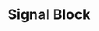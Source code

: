 ---
layout: article
title: Signal Block
menu_title: Signal Block
description: Information über Peakboard Designer Signal Block Control.
lang: de
weight: 690
ref: con-690
redirect_from:
---